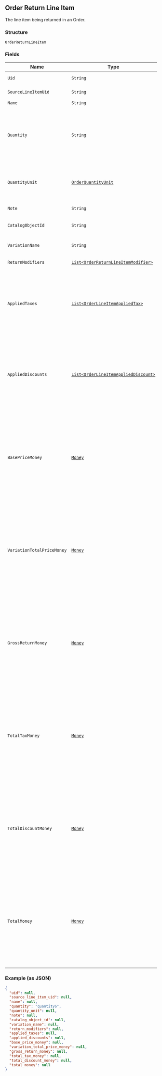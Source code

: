 ## Order Return Line Item

The line item being returned in an Order.

### Structure

`OrderReturnLineItem`

### Fields

| Name | Type | Tags | Description |
|  --- | --- | --- | --- |
| `Uid` | `String` | Optional | Unique identifier for this return line item entry. |
| `SourceLineItemUid` | `String` | Optional | `uid` of the LineItem in the original sale Order. |
| `Name` | `String` | Optional | The name of the line item. |
| `Quantity` | `String` |  | The quantity returned, formatted as a decimal number.<br>For example: `"3"`.<br><br>Line items with a `quantity_unit` can have non-integer quantities.<br>For example: `"1.70000"`. |
| `QuantityUnit` | [`OrderQuantityUnit`](/doc/models/order-quantity-unit.md) | Optional | Contains the measurement unit for a quantity and a precision which<br>specifies the number of digits after the decimal point for decimal quantities. |
| `Note` | `String` | Optional | The note of the returned line item. |
| `CatalogObjectId` | `String` | Optional | The [CatalogItemVariation](#type-catalogitemvariation) id applied to this returned line item. |
| `VariationName` | `String` | Optional | The name of the variation applied to this returned line item. |
| `ReturnModifiers` | [`List<OrderReturnLineItemModifier>`](/doc/models/order-return-line-item-modifier.md) | Optional | The [CatalogModifier](#type-catalogmodifier)s applied to this line item. |
| `AppliedTaxes` | [`List<OrderLineItemAppliedTax>`](/doc/models/order-line-item-applied-tax.md) | Optional | The list of references to `OrderReturnTax` entities applied to the returned line item. Each<br>`OrderLineItemAppliedTax` has a `tax_uid` that references the `uid` of a top-level<br>`OrderReturnTax` applied to the returned line item. On reads, the amount applied<br>is populated. |
| `AppliedDiscounts` | [`List<OrderLineItemAppliedDiscount>`](/doc/models/order-line-item-applied-discount.md) | Optional | The list of references to `OrderReturnDiscount` entities applied to the returned line item. Each<br>`OrderLineItemAppliedDiscount` has a `discount_uid` that references the `uid` of a top-level<br>`OrderReturnDiscount` applied to the returned line item. On reads, the amount<br>applied is populated. |
| `BasePriceMoney` | [`Money`](/doc/models/money.md) | Optional | Represents an amount of money. `Money` fields can be signed or unsigned.<br>Fields that do not explicitly define whether they are signed or unsigned are<br>considered unsigned and can only hold positive amounts. For signed fields, the<br>sign of the value indicates the purpose of the money transfer. See<br>[Working with Monetary Amounts](https://developer.squareup.com/docs/build-basics/working-with-monetary-amounts)<br>for more information. |
| `VariationTotalPriceMoney` | [`Money`](/doc/models/money.md) | Optional | Represents an amount of money. `Money` fields can be signed or unsigned.<br>Fields that do not explicitly define whether they are signed or unsigned are<br>considered unsigned and can only hold positive amounts. For signed fields, the<br>sign of the value indicates the purpose of the money transfer. See<br>[Working with Monetary Amounts](https://developer.squareup.com/docs/build-basics/working-with-monetary-amounts)<br>for more information. |
| `GrossReturnMoney` | [`Money`](/doc/models/money.md) | Optional | Represents an amount of money. `Money` fields can be signed or unsigned.<br>Fields that do not explicitly define whether they are signed or unsigned are<br>considered unsigned and can only hold positive amounts. For signed fields, the<br>sign of the value indicates the purpose of the money transfer. See<br>[Working with Monetary Amounts](https://developer.squareup.com/docs/build-basics/working-with-monetary-amounts)<br>for more information. |
| `TotalTaxMoney` | [`Money`](/doc/models/money.md) | Optional | Represents an amount of money. `Money` fields can be signed or unsigned.<br>Fields that do not explicitly define whether they are signed or unsigned are<br>considered unsigned and can only hold positive amounts. For signed fields, the<br>sign of the value indicates the purpose of the money transfer. See<br>[Working with Monetary Amounts](https://developer.squareup.com/docs/build-basics/working-with-monetary-amounts)<br>for more information. |
| `TotalDiscountMoney` | [`Money`](/doc/models/money.md) | Optional | Represents an amount of money. `Money` fields can be signed or unsigned.<br>Fields that do not explicitly define whether they are signed or unsigned are<br>considered unsigned and can only hold positive amounts. For signed fields, the<br>sign of the value indicates the purpose of the money transfer. See<br>[Working with Monetary Amounts](https://developer.squareup.com/docs/build-basics/working-with-monetary-amounts)<br>for more information. |
| `TotalMoney` | [`Money`](/doc/models/money.md) | Optional | Represents an amount of money. `Money` fields can be signed or unsigned.<br>Fields that do not explicitly define whether they are signed or unsigned are<br>considered unsigned and can only hold positive amounts. For signed fields, the<br>sign of the value indicates the purpose of the money transfer. See<br>[Working with Monetary Amounts](https://developer.squareup.com/docs/build-basics/working-with-monetary-amounts)<br>for more information. |

### Example (as JSON)

```json
{
  "uid": null,
  "source_line_item_uid": null,
  "name": null,
  "quantity": "quantity6",
  "quantity_unit": null,
  "note": null,
  "catalog_object_id": null,
  "variation_name": null,
  "return_modifiers": null,
  "applied_taxes": null,
  "applied_discounts": null,
  "base_price_money": null,
  "variation_total_price_money": null,
  "gross_return_money": null,
  "total_tax_money": null,
  "total_discount_money": null,
  "total_money": null
}
```

